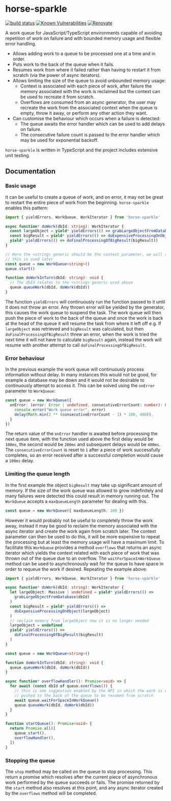 # horse-sparkle

[![build status](https://circleci.com/gh/insidewhy/horse-sparkle.png?style=shield)](https://circleci.com/gh/insidewhy/horse-sparkle)
[![Known Vulnerabilities](https://snyk.io/test/github/insidewhy/horse-sparkle/badge.svg)](https://snyk.io/test/github/insidewhy/horse-sparkle)
[![Renovate](https://img.shields.io/badge/renovate-enabled-brightgreen.svg)](https://renovatebot.com)

A work queue for JavaScript/TypeScript environments capable of avoiding repetition of work on failure and with bounded memory usage and flexible error handling.

- Allows adding work to a queue to be processed one at a time and in order.
- Puts work to the back of the queue when it fails.
- Resumes work from where it failed rather than having to restart it from scratch (via the power of async iterators).
- Allows limiting the size of the queue to avoid unbounded memory usage:
  - Context is associated with each piece of work, after failure the memory associated with the work is reclaimed but the context can be used to recreate it from scratch.
  - Overflows are consumed from an async generator, the user may recreate the work from the associated context when the queue is empty, throw it away, or perform any other action they want.
- Can customise the behaviour which occurs when a failure is detected:
  - The queue awaits the error handler which can be used to add delays on failure.
  - The consecutive failure count is passed to the error handler which may be used for exponential backoff.

`horse-sparkle` is written in TypeScript and the project includes extensive unit testing.

## Documentation

### Basic usage

It can be useful to create a queue of work, and on error, it may not be great to restart the entire piece of work from the beginning.
`horse-sparkle` enables this pattern:

```typescript
import { yieldErrors, WorkQueue, WorkIterator } from 'horse-sparkle'

async function* doWork(dbId: string): WorkIterator {
  const largeObject = yield* yieldErrors(() => grabLargeObjectFromDatabase(dbId))
  const bigResult = yield* yieldErrors(() => doExpensiveProcessingOnObject(largeObject))
  yield* yieldErrors(() => doFinalProcessingOfBigResult(bigResult))
}

// Here the <string> generic should be the context parameter, we will see how
// this is used later
const queue = new WorkQueue<string>()
queue.start()

function doWorkInTurn(dbId: string): void {
  // The dbId relates to the <string> generic used above
  queue.queueWork(dbId, doWork(dbId))
}
```

The function `yieldErrors` will continuously run the function passed to it until it does not throw an error.
Any thrown error will be yielded by the generator, this causes the work queue to suspend the task.
The work queue will then push the piece of work to the back of the queue and once the work is back at the head of the queue it will resume the task from where it left off e.g.
If `largeObject` was retrieved and `bigResult` was calculated, but then `doFinalProcessingOfBigResult` threw an error, when the work is tried the next time it will not have to calculate `bigResult` again, instead the work will resume with another attempt to call `doFinalProcessingOfBigResult`.

### Error behaviour

In the previous example the work queue will continuously process information without delay.
In many instances this would not be good, for example a database may be down and it would not be desirable to continuously attempt to access it.
This can be solved using the `onError` parameter to `WorkQueue`:

```typescript
const queue = new WorkQueue({
  onError: (error: Error | undefined, consecutiveErrorCount: number): Promise<void> => {
    console.error("Work queue error", error)
    delay(Math.min(2 ** (consecutiveErrorCount - 1) * 100, 400)),
  }
})
```

The return value of the `onError` handler is awaited before processing the next queue item, with the function used above the first delay would be `100ms`, the second would be `200ms` and subsequent delays would be `400ms`.
The `consecutiveErrorCount` is reset to `1` after a piece of work successfully completes, so an error received after a successful completion would cause a `100ms` delay.

### Limiting the queue length

In the first example the object `bigResult` may take up significant amount of memory.
If the size of the work queue was allowed to grow indefinitely and many failures were detected this could result in memory running out.
The `WorkQueue` accepts a `maxQueueLength` parameter for dealing with this.

```typescript
const queue = new WorkQueue({ maxQueueLength: 100 })
```

However it would probably not be useful to completely throw the work away, instead it may be good to reclaim the memory associated with the async iterator and create the work again from scratch later.
The context parameter can then be used to do this, it will be more expensive to repeat the processing but at least the memory usage will have a maximum limit.
To facilitate this `WorkQueue` provides a method `overflows` that returns an async iterator which yields the context related with each piece of work that was thrown out of the queue due to an overflow.
The `waitForSpaceInWorkQueue` method can be used to asynchronously wait for the queue to have space in order to requeue the work if desired.
Repeating the example above:

```typescript
import { yieldErrors, WorkQueue, WorkIterator } from 'horse-sparkle'

async function* doWork(dbId: string): WorkIterator {
  let largeObject: Massive | undefined = yield* yieldErrors(() =>
    grabLargeObjectFromDatabase(dbId)
  )
  const bigResult = yield* yieldErrors(() =>
    doExpensiveProcessingOnObject(largeObject)
  )
  // reclaim memory from largeObject now it is no longer needed
  largeObject = undefined
  yield* yieldErrors(() =>
    doFinalProcessingOfBigResult(bigResult)
  )
}

const queue = new WorkQueue<string>()

function doWorkInTurn(dbId: string): void {
  queue.queueWork(dbId, doWork(dbId))
}

async function* overflowHandler(): Promise<void> => {
  for await (const dbId of queue.overflows()) {
    // this is one suggestion enabled by the API in which the work is eventually
    // pushed to the back of the queue to be resumed from scratch
    await queue.waitForSpaceInWorkQueue()
    queue.queueWork(dbId, doWork(dbId))
  }
}

function startQueue(): Promise<void> {
  return Promise.all([
    queue.start(),
    overflowHandler(),
  ])
}
```

### Stopping the queue

The `stop` method may be called on the queue to stop processing.
This return a promise which resolves after the current piece of asynchronous work performed by the queue succeeds or fails.
The promise returned by the `start` method also resolves at this point, and any async iterator created by the `overflows` method will be completed.
